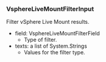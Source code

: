 ### VsphereLiveMountFilterInput
Filter vSphere Live Mount results.

- field: VsphereLiveMountFilterField
  - Type of filter.
- texts: a list of System.Strings
  - Values for the filter type.
